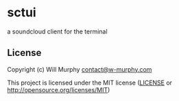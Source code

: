 # sctui

a soundcloud client for the terminal

## License

Copyright (c) Will Murphy <contact@w-murphy.com>

This project is licensed under the MIT license ([LICENSE] or <http://opensource.org/licenses/MIT>)

[LICENSE]: ./LICENSE
